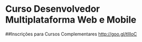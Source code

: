 # Curso Desenvolvedor Multiplataforma Web e Mobile

##Inscrições para Cursos Complementares
http://goo.gl/tIlIoC

<!--## Pesquisa de Satisfação (03/09/2016)-->
<!--http://goo.gl/hEbLxH-->

<!--## Pesquisa de Disponibilidade de Horários (27/08/2016)-->
<!--http://goo.gl/z7PJIw-->
